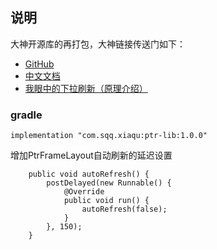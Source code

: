 

## 说明

大神开源库的再打包，大神链接传送门如下：

- [GitHub](https://github.com/liaohuqiu/android-Ultra-Pull-To-Refresh)
- [中文文档](https://github.com/liaohuqiu/android-Ultra-Pull-To-Refresh/blob/master/README-cn.md)
- [我眼中的下拉刷新（原理介绍）](https://android-ultra-ptr.liaohuqiu.net/cn/)



### gradle 

```
implementation "com.sqq.xiaqu:ptr-lib:1.0.0"
```

增加PtrFrameLayout自动刷新的延迟设置

```
    public void autoRefresh() {
        postDelayed(new Runnable() {
            @Override
            public void run() {
                autoRefresh(false);
            }
        }, 150);
    }

```
